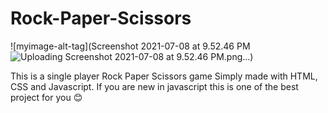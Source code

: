 # Rock-Paper-Scissors 

![myimage-alt-tag](Screenshot 2021-07-08 at 9.52.46 PM![Uploading Screenshot 2021-07-08 at 9.52.46 PM.png…]())

This is a single player Rock Paper Scissors game 
Simply made with HTML, CSS and Javascript. If you are new in javascript this is one of the best project for you 😊
